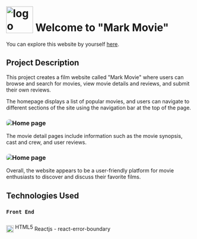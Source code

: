 # <img src="https://drive.google.com/uc?export=view&id=14sVpaNoMAUu8Ph5ejij7l_ZIQ1H-oXzI" alt="logo" style="transform:translateY(5px);display:inline-block;width:72px;"></img> Welcome to "Mark Movie"
You can explore this website by yourself [here](https://mark-movie-block.vercel.app/home/movies).

## Project Description

This project creates a film website called "Mark Movie" where users can browse and search for movies, view movie details and reviews, and submit their own reviews.

The homepage displays a list of popular movies, and users can navigate to different sections of the site using the navigation bar at the top of the page. 

### <img src="https://drive.google.com/uc?export=view&id=1VayBC9m-N5SvyiHA1yyrUaxwdtFtuKqq" alt="Home page" style="display:block;border-radius:8px;"></img>

The movie detail pages include information such as the movie synopsis, cast and crew, and user reviews. 

### <img src="https://drive.google.com/uc?export=view&id=18iG7kkNspSQowmeteag3EI_-2bpVves5" alt="Home page" style="display:block;border-radius:8px;"></img>

Overall, the website appears to be a user-friendly platform for movie enthusiasts to discover and discuss their favorite films.

## Technologies Used
### `Front End`
###
<div style="display:inline-flex;align-items:center;gap:4px">
  <img src="https://drive.google.com/uc?export=view&id=1dlAQsejX3TYzp19WXNTPNpj9ja3_Jr2k" alt="HTML5" style="transform:translateY(5px);display:inline-block;width:20px;"></img>
  <span>HTML5</span>
</div>
 Reactjs
  - react-error-boundary
  
